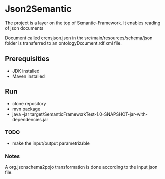 # Json2Semantic
The project is a layer on the top of Semantic-Framework. It enables reading of json documents

Document called crcnsjson.json in the src/main/resources/schema/json folder is transferred to an ontologyDocument.rdf.xml file.


## Prerequisities
* JDK installed
* Maven installed
## Run
* clone repository
* mvn package
* java -jar target/SemanticFrameworkTest-1.0-SNAPSHOT-jar-with-dependencies.jar 

### TODO 
* make the input/output parametrizable

### Notes
A org.jsonschema2pojo transformation is done according to the input json file.


